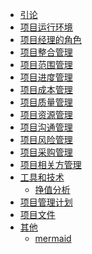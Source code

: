 <!-- docs/_sidebar.md -->

* [引论](/introduction/README.md)
* [项目运行环境](/environment/README.md)
* [项目经理的角色](/pmrole/README.md)
* [项目整合管理](/integration_management/README.md)
* [项目范围管理](/scope_management/README.md)
* [项目进度管理](/schedule_management/README.md)
* [项目成本管理](/cost_management/README.md)
* [项目质量管理](/quality_management/README.md)
* [项目资源管理](/resource_management/README.md)
* [项目沟通管理](/communication_management/README.md)
* [项目风险管理](/risk_management/README.md)
* [项目采购管理](/purchase_management/README.md)
* [项目相关方管理](/related_parties_management/README.md)
* [工具和技术](/tool&tech/README.md)
  * [挣值分析](/tool&tech/EVM/EVM.md)
* [项目管理计划]() 
* [项目文件]()
* [其他]()
  * [mermaid](/other/mermaid.md)